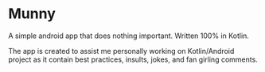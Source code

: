# Munny

A simple android app that does nothing important. Written 100% in Kotlin.

The app is created to assist me personally working on Kotlin/Android project as it
contain best practices, insults, jokes, and fan girling comments.